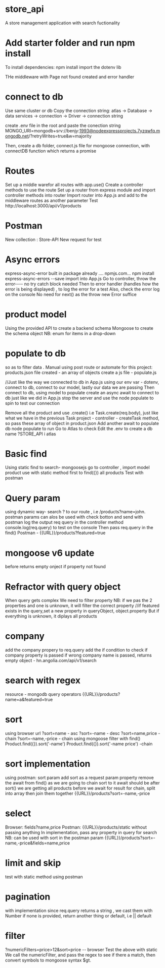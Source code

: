 # store_api
A store management application with search fuctionality

# Add starter folder and run npm install
To install dependencies: npm install
import the dotenv lib

THe middleware with Page not found created and error handler

# connect to db
Use same cluster or db
Copy the connection string: atlas -> Database -> data services -> connection -> Driver -> connection string

create .env file in the root and paste the conection string
MONGO_URI=mongodb+srv://benjy:1993@nodeexpressprojects.7yzqwfq.mongodb.net/?retryWrites=true&w=majority

Then, create a db folder, connect.js file for mongoose connection, with connectDB function which returns a promise

# Routes
Set up a middle warefor all routes with app.use()
Create a controller methods to use the route
Set up a router from express module and import controller methods into router
Import router into App.js and add to the middleware routes as another parameter
Test http://localhost:3000/api/v1/products

# Postman
New collection : Store-API
New request for test

# Async errors
express-async-error built in package already .... npmjs.com... npm install express-async-errors --save
import into App.js
Go to controller, throw the error---- no try catch block needed
Then to error handler (handles how the error is being displayed) , to log the error for a test
Also, check the error log on the console
No need for next() as the throw new Error suffice

# product model
Using the provided API to create a backend schema
Mongoose to create the schema object
NB: enum for items in a drop-down

# populate to db
so as to filter data . Manual using post route or automate
for this project: products.json file created - an array of objects
create a js file - populate.js

//Just like the way we connected to db in App.js
using our env var - dotenv, connect to db, connect to our model, lastly our data we are passing
Then connect to db, using model to populate
create an async await to connect to db just like we did in App.js
stop the server and use the node populate to spin to test our connection

Remove all the product and use .create() i.e Task.create(req.body), just like what we have in the previous Task project - controller - createTask method, so pass these array of object in product.json
Add another await to populate db
node populate to run
Go to Atlas to check
Edit the .env to create a db name ?STORE_API i atlas

# Basic find
Using static
find to search- mongoosejs 
go to controller , import model product
use with static method first to find({}) all products
Test with postman 

# Query param
using dynamic way- search
? to our route , i.e /products?name=john. postman params can alos be used 
with check botton and send with postman
log the output req query in the controller method
console.log(req.query) to test on the console
Then pass req.query in the find()
Postman - {{URL}}/products?featured=true

# mongoose v6 update
before returns empty onject if property not found

# Refractor with query object
When query gets complex
We need to filter property
NB: if we pas the 2 properties and one is unknown, it will filter the correct property
 //if featured exists in the query,set a new property in queryObject, object.property
But if everything is unknown, it diplays all products

# company
add the company propery to req.query
add the if condition to check if company property is passed
if wrong company name is passed, returns empty object - hn.angolia.com/api/v1/search


# search with regex
resource - mongodb query operators
{{URL}}/products?name=a&featured=true

# sort
using browser url
?sort=name - asc
?sort=-name - desc
?sort=name,price - chain
?sort=-name,-price - chain
using mongoose
filter with find()
Product.find({}).sort('-name')
Product.find({}).sort('-name price') -chain

# sort implementation
using postman: sort param
add sort as a request param property
remove the await from find() as we are going to chain sort to it
await should be after sort()
we are getting all products before we await for result
for chain, split into array then join them together
{{URL}}/products?sort=-name,-price

# select
Browser: fields?name,price
Postman: {{URL}}/products/static  without passing anything
In implementation, pass any property in query for search
NB: can be used with sort in the postman param
{{URL}}/products?sort=-name,-price&fields=name,price

# limit and skip
test with static method using postman

# pagination
with implementation
since req.query returns a string , we cast them with Number
if none is provided, return another thing or default, i.e || default

# filter
?numericFilters=price>12&sort=price  -- browser
Test the above with static
We call the numericFilter, and pass the regex to see if there
a match, then convert symbols to mongoose syntax $gt.








